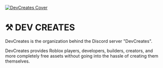 [![DevCreates Cover](https://i.ibb.co/vzmvTds/mhssb-cover.png)](https://i.ibb.co/9qKPTJ8/about-us-banner.png)

# ⚒️ DEV CREATES

DevCreates is the organization behind the Discord server "DevCreates".

DevCreates provides Roblox players, developers, builders, creators, and more completely free assets without going into the hassle of creating them themselves.
